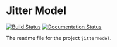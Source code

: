 # Jitter Model

[![Build Status](https://travis-ci.org/ryanpdwyer/jittermodel.svg?branch=master)](https://travis-ci.org/ryanpdwyer/jittermodel)
[![Documentation Status](https://readthedocs.org/projects/jittermodel/badge/?version=latest)](https://readthedocs.org/projects/jittermodel/?badge=latest)

The readme file for the project `jittermodel`.